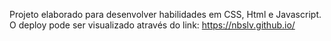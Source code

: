 Projeto elaborado para desenvolver habilidades em CSS, Html e Javascript.<br>
O deploy pode ser visualizado através do link: https://nbslv.github.io/
